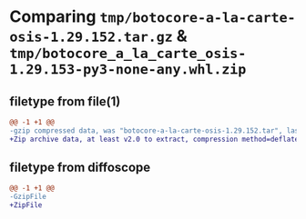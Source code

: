 # Comparing `tmp/botocore-a-la-carte-osis-1.29.152.tar.gz` & `tmp/botocore_a_la_carte_osis-1.29.153-py3-none-any.whl.zip`

## filetype from file(1)

```diff
@@ -1 +1 @@
-gzip compressed data, was "botocore-a-la-carte-osis-1.29.152.tar", last modified: Tue Jun 13 01:27:28 2023, max compression
+Zip archive data, at least v2.0 to extract, compression method=deflate
```

## filetype from diffoscope

```diff
@@ -1 +1 @@
-GzipFile
+ZipFile
```

